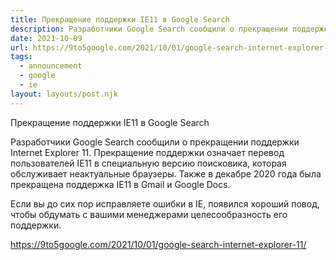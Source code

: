 ```yaml
---
title: Прекращение поддержки IE11 в Google Search
description: Разработчики Google Search сообщили о прекращении поддержки Internet Explorer 11
date: 2021-10-09
url: https://9to5google.com/2021/10/01/google-search-internet-explorer-11/
tags:
  - announcement
  - google
  - ie
layout: layouts/post.njk
---
```

Прекращение поддержки IE11 в Google Search

Разработчики Google Search сообщили о прекращении поддержки Internet Explorer 11. Прекращение поддержки означает перевод пользователей IE11 в специальную версию поисковика, которая обслуживает неактуальные браузеры. Также в декабре 2020 года была прекращена поддержка IE11 в Gmail и Google Docs.

Если вы до сих пор исправляете ошибки в IE, появился хороший повод, чтобы обдумать с вашими менеджерами целесообразность его поддержки. 

https://9to5google.com/2021/10/01/google-search-internet-explorer-11/

